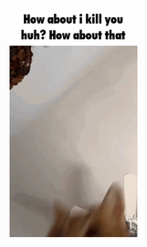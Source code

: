 <!--START_SECTION:update_image-->
<img src=https://raw.githubusercontent.com/sneakykestrel/sneakykestrel/main/.github/images/how-about-i-kill-you.gif height="" width="" align=left alt=kitty />
<!--END_SECTION:update_image-->

